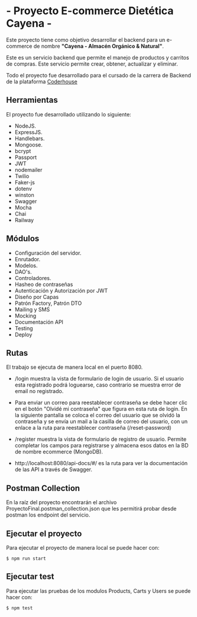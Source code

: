 # - Proyecto E-commerce Dietética Cayena - 

Este proyecto tiene como objetivo desarrollar el backend para un e-commerce de nombre **"Cayena - Almacén Orgánico & Natural"**.

Este es un servicio backend que permite el manejo de productos y carritos de compras. Este servicio permite crear, obtener, actualizar y eliminar.

Todo el proyecto fue desarrollado para el cursado de la carrera de Backend de la plataforma [Coderhouse](https://plataforma.coderhouse.com/cursos)

## Herramientas

El proyecto fue desarrollado utilizando lo siguiente:

- NodeJS.
- ExpressJS.
- Handlebars.
- Mongoose.
- bcrypt
- Passport
- JWT
- nodemailer
- Twilio
- Faker-js
- dotenv
- winston
- Swagger
- Mocha
- Chai
- Railway

## Módulos

- Configuración del servidor. 
- Enrutador.
- Modelos.
- DAO's.
- Controladores.
- Hasheo de contraseñas
- Autenticación y Autorización por JWT
- Diseño por Capas
- Patrón Factory, Patrón DTO
- Mailing y SMS
- Mocking
- Documentación API
- Testing
- Deploy

## Rutas

El trabajo se ejecuta de manera local en el puerto 8080.
- /login muestra la vista de formulario de login de usuario. Si el usuario esta registrado podrá loguearse, caso contrario se muestra error de email no registrado.
- Para enviar un correo para reestablecer contraseña se debe hacer clic en el botón "Olvidé mi contraseña" que figura en esta ruta de login. En la siguiente pantalla se coloca el correo del usuario que se olvidó la contraseña y se envía un mail a la casilla de correo del usuario, con un enlace a la ruta para reestablecer contraseña (/reset-password)
- /register muestra la vista de formulario de registro de usuario. Permite completar los campos para registrarse y almacena esos datos en la BD de nombre ecommerce (MongoDB).

- http://localhost:8080/api-docs/#/ es la ruta para ver la documentación de las API a través de Swagger.


## Postman Collection
En la raíz del proyecto encontrarán el archivo ProyectoFinal.postman_collection.json que les permitirá probar desde postman los endpoint del servicio.

## Ejecutar el proyecto
Para ejecutar el proyecto de manera local se puede hacer con:

```
$ npm run start
```

## Ejecutar test
Para ejecutar las pruebas de los modulos Products, Carts y Users se puede hacer con:

```
$ npm test
```